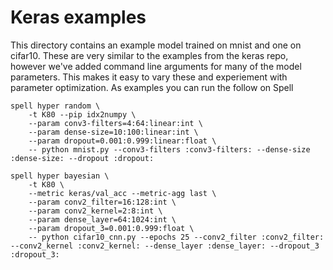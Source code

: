 # Keras examples

This directory contains an example model trained on mnist and one on cifar10. These are very similar to the examples from the keras repo, however we've added command line arguments for many of the model parameters. This makes it easy to vary these and experiement with parameter optimization. As examples you can run the follow on Spell

```
spell hyper random \
    -t K80 --pip idx2numpy \
    --param conv3-filters=4:64:linear:int \
    --param dense-size=10:100:linear:int \
    --param dropout=0.001:0.999:linear:float \
    -- python mnist.py --conv3-filters :conv3-filters: --dense-size :dense-size: --dropout :dropout:
```

```
spell hyper bayesian \
    -t K80 \
    --metric keras/val_acc --metric-agg last \
    --param conv2_filter=16:128:int \
    --param conv2_kernel=2:8:int \
    --param dense_layer=64:1024:int \
    --param dropout_3=0.001:0.999:float \
    -- python cifar10_cnn.py --epochs 25 --conv2_filter :conv2_filter: --conv2_kernel :conv2_kernel: --dense_layer :dense_layer: --dropout_3 :dropout_3:
```